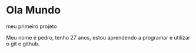 # Ola Mundo
meu primeiro projeto

Meu nome é pedro, tenho 27 anos, estou aprendendo a programar e utilizar o git e github.

